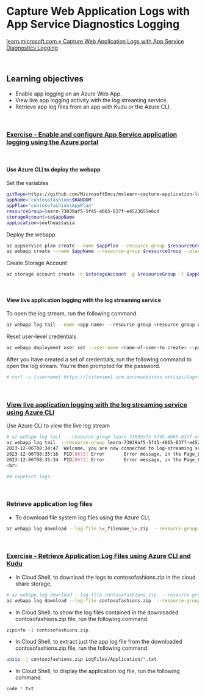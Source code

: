 # Capture Web Application Logs with App Service Diagnostics Logging

[learn.microsoft.com » Capture Web Application Logs with App Service Diagnostics Logging](https://learn.microsoft.com/en-us/training/modules/capture-application-logs-app-service/)

<br>

## Learning objectives

- Enable app logging on an Azure Web App.
- View live app logging activity with the log streaming service.
- Retrieve app log files from an app with Kudu or the Azure CLI.

<br>

### [Exercise - Enable and configure App Service application logging using the Azure portal](https://learn.microsoft.com/en-us/training/modules/capture-application-logs-app-service/3-enable-and-configure-app-service-application-logging-using-the-azure-portal)

<br>

#### Use Azure CLI to deploy the webapp

Set the variables

```bash
gitRepo=https://github.com/MicrosoftDocs/mslearn-capture-application-logs-app-service
appName="contosofashions$RANDOM"
appPlan="contosofashionsAppPlan"
resourceGroup=learn-73039af5-5f45-4665-837f-e4523655e6cd
storageAccount=sa$appName
appLocation=southeastasia
```

Deploy the webapp

```bash
az appservice plan create --name $appPlan --resource-group $resourceGroup --location $appLocation --sku FREE
az webapp create --name $appName --resource-group $resourceGroup --plan $appPlan --deployment-source-url $gitRepo
```

Create Storage Account

```bash
az storage account create -n $storageAccount -g $resourceGroup -l $appLocation --sku Standard_LRS
```

<br>

#### View live application logging with the log streaming service

To open the log stream, run the following command.

```bash
az webapp log tail --name <app name> --resource-group <resource group name>
```

Reset user-level credentials

```bash
az webapp deployment user set --user-name <name-of-user-to create> --password <new-password>
```

After you have created a set of credentials, run the following command to open the log stream. You're then prompted for the password.

```bash
# curl -u {username} https://{sitename}.scm.azurewebsites.net/api/logstream
```

<br>

### [View live application logging with the log streaming service using Azure CLI](https://learn.microsoft.com/en-us/training/modules/capture-application-logs-app-service/5-view-live-application-logging-activity-with-the-log-streaming-service-using-azure-cli)

Use Azure CLI to view the live log stream

```bash
# az webapp log tail  --resource-group learn-73039af5-5f45-4665-837f-e4523655e6cd --name contosofashions<NNNNNN>
az webapp log tail  --resource-group learn-73039af5-5f45-4665-837f-e4523655e6cd --name contosofashions10908
2023-12-06T08:34:47  Welcome, you are now connected to log-streaming service. The default timeout is 2 hours. Change the timeout with the App Setting SCM_LOGSTREAM_TIMEOUT (in seconds). 
2023-12-06T08:35:16  PID[8672] Error       Error message, in the Page_Load method for About.aspx
2023-12-06T08:35:34  PID[8672] Error       Error message, in the Page_Load method for Default.aspx
<br>

## expetect logs
```

<br>

### Retrieve application log files

- To download file system log files using the Azure CLI,

```bash
az webapp log download --log-file \<_filename_\>.zip  --resource-group \<_resource group name_\> --name \<_app name_\>
```

<br>

### [Exercise - Retrieve Application Log Files using Azure CLI and Kudu](https://learn.microsoft.com/en-us/training/modules/capture-application-logs-app-service/7-retrieve-application-log-files-from-an-application-using-azure-cli-and-kudu)

- In Cloud Shell, to download the logs to contosofashions.zip in the cloud share storage,

```bash
# az webapp log download --log-file contosofashions.zip  --resource-group learn-73039af5-5f45-4665-837f-e4523655e6cd --name contosofashions<your-number>
az webapp log download --log-file contosofashions.zip  --resource-group learn-73039af5-5f45-4665-837f-e4523655e6cd --name contosofashions10908
```

- In Cloud Shell, to show the log files contained in the downloaded contosofashions.zip file, run the following command.

```bash
zipinfo -1 contosofashions.zip
```

- In Cloud Shell, to extract just the app log file from the downloaded contosofashions.zip file, run the following command.

```bash
unzip -j contosofashions.zip LogFiles/Application/*.txt
```

- In Cloud Shell, to display the application log file, run the following command.

```bash
code *.txt
```

